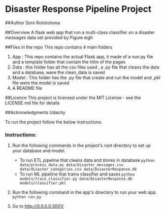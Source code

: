 # Disaster Response Pipeline Project

##Author 
Soro Kolotioloma

##Overview
A flask web app that run a multi-class classifier on a disaster messages data set provided by Figure eigh

##Files in the repo
This repo contains 4 main folders
1.	App : This repo contains the actual Flask app, it made of a nun.py file and a template folder that contain the htlm of the pages
2.	Data : this folder has all the csv files used , a .py file that cleans the data and a database, were the clean_data is saved
3.	Model : This folder has the .py file that create and run the model and ,pkl file were the model is saved
4.	A README file


##Licence
This project is licensed under the MIT License - see the LICENSE.md file for details

##Acknowledgments
Udacity 

To run the project follow the below instructions:

### Instructions:
1. Run the following commands in the project's root directory to set up your database and model.

    - To run ETL pipeline that cleans data and stores in database
        `python data/process_data.py data/disaster_messages.csv data/disaster_categories.csv data/DisasterResponse.db`
    - To run ML pipeline that trains classifier and saves
        `python models/train_classifier.py data/DisasterResponse.db models/classifier.pkl`

2. Run the following command in the app's directory to run your web app.
    `python run.py`

3. Go to http://0.0.0.0:3001/

